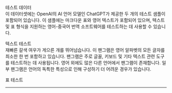 테스트 데이터  
이 데이터셋에는 OpenAI의 AI 언어 모델인 ChatGPT가 제공한 두 개의 테스트 샘플이 포함되어 있습니다. 이 샘플에는 마크다운 표와 영어 텍스트가 포함되어 있으며, 텍스트 및 표 형식을 지원하는 영어-중국어 번역 소프트웨어를 테스트하는 데 사용할 수 있습니다.  

텍스트 테스트  
재빠른 갈색 여우가 게으른 개를 뛰어넘습니다. 이 팬그램은 영어 알파벳의 모든 글자를 최소한 한 번 포함하고 있습니다. 팬그램은 주로 글꼴, 키보드 및 기타 텍스트 관련 도구를 테스트하는 데 사용됩니다. 영어 외에도 많은 다른 언어에서 팬그램이 존재합니다. 일부 팬그램은 언어의 독특한 특성으로 인해 구성하기 더 어려운 경우가 있습니다.  

표 테스트

---

